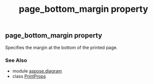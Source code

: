 ﻿---
title: page_bottom_margin property
second_title: Aspose.Diagram for Python via .NET API References
description: 
type: docs
weight: 60
url: /python-net/aspose.diagram/printprops/page_bottom_margin/
is_root: false
---

## page_bottom_margin property


Specifies the margin at the bottom of the printed page.

### See Also
* module [aspose.diagram](../../)
* class [PrintProps](/diagram/python-net/aspose.diagram/printprops)
